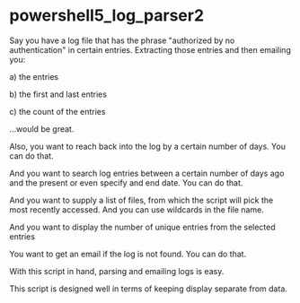 # powershell5_log_parser2
<p>Say you have a log file that has the phrase "authorized by no authentication" in certain entries. Extracting those entries and then emailing you:

a) the entries

b) the first and last entries

c) the count of the entries</p>

<p>...would be great.</p>

<p>Also, you want to reach back into the log by a certain number of days. You can do that.</p>

<p>And you want to search log entries between a certain number of days ago and the present or even specify and end date. You can do that.</p>

<p>And you want to supply a list of files, from which the script will pick the most recently accessed.  And you can use wildcards in the file name.</p>
<p>And you want to display the number of unique entries from the selected entries</p>

<p>You want to get an email if the log is not found. You can do that.</p>

<p>With this script in hand, parsing and emailing logs is easy.</p>

<p>This script is designed well in terms of keeping display separate from data.</p>

  

